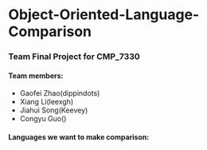 # Object-Oriented-Language-Comparison
### Team Final Project for CMP_7330

#### Team members:
* Gaofei Zhao(dippindots)
* Xiang Li(leexgh)
* Jiahui Song(Keevey)
* Congyu Guo()

#### Languages we want to make comparison:
